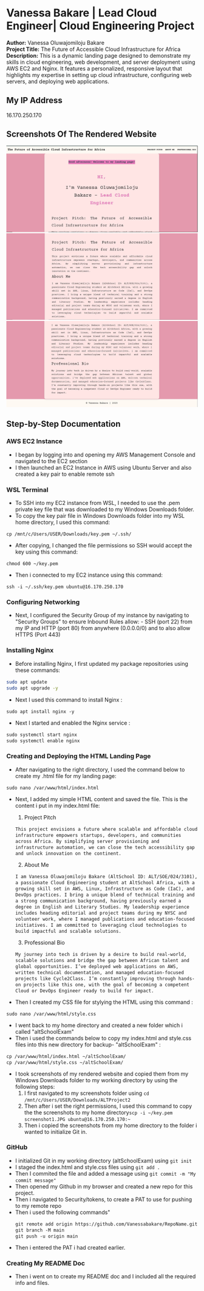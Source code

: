 # Vanessa Bakare | Lead Cloud Engineer| Cloud Engineering Project

**Author:** Vanessa Oluwajomiloju Bakare   
**Project Title:** The Future of Accessible Cloud Infrastructure for Africa  
**Description:** This is a dynamic landing page designed to demonstrate my skills in cloud engineering, web development, and server deployment using AWS EC2 and Nginx. It features a personalized, responsive layout that highlights my expertise in setting up cloud infrastructure, configuring web servers, and deploying web applications.

## My IP Address
16.170.250.170

## Screenshots Of The Rendered Website
![Screenshots of the landing page](screenshot1.JPG)
![Screenshot 2](screenshot2.JPG)
![Screenshot 3](screenshot3.JPG)

## Step-by-Step Documentation  
### AWS EC2 Instance
- I began by logging into and opening my AWS Management Console and navigated to the EC2 section
- I then launched an EC2 Instance in AWS using Ubuntu Server and also created a key pair to enable remote ssh

### WSL Terminal
- To SSH into my EC2 instance from WSL, I needed to use the .pem private key file that was downloaded to my Windows Downloads folder.
- To copy the key pair file in Windows Downloads folder into my WSL home directory, I used this command:
```
cp /mnt/c/Users/USER/Downloads/key.pem ~/.ssh/
```
- After copying, I changed the file permissions so SSH would accept the key using this command:
```
chmod 600 ~/key.pem
```
- Then i connected to my EC2 instance using this command:
```
ssh -i ~/.ssh/key.pem ubuntu@16.170.250.170
```

### Configuring Networking
- Next, I configured the Security Group of my instance by navigating to "Security Groups" to ensure Inbound Rules allow: - SSH (port 22) from my IP and HTTP (port 80) from anywhere (0.0.0.0/0) and to also allow HTTPS (Port 443)
  

### Installing Nginx
- Before installing Nginx, I first updated my package repositories using these commands: 
```bash
sudo apt update
sudo apt upgrade -y
```
- Next I used this command to install Nginx :
```
sudo apt install nginx -y
```
- Next I started and enabled the Nginx service :
```
sudo systemctl start nginx
sudo systemctl enable nginx
```

### Creating and Deploying the HTML Landing Page
- After navigating to the right directory, I used the command below to create my .html file for my landing page:
```
sudo nano /var/www/html/index.html
```
- Next, I added my simple HTML content and saved the file. This is the content i put in my index.html file:
  
  1. Project Pitch
  ```
  This project envisions a future where scalable and affordable cloud infrastructure empowers startups, developers, and communities across Africa. By simplifying server provisioning and infrastructure automation, we can close the tech accessibility gap and unlock innovation on the continent.
  ```
  2. About Me
  ```
  I am Vanessa Oluwajomiloju Bakare (AltSchool ID: ALT/SOE/024/3101), a passionate Cloud Engineering student at AltSchool Africa, with a growing skill set in AWS, Linux, Infrastructure as Code (IaC), and DevOps practices. I bring a unique blend of technical training and a strong communication background, having previously earned a degree in English and Literary Studies. My leadership experience includes heading editorial and project teams during my NYSC and volunteer work, where I managed publications and education-focused initiatives. I am committed to leveraging cloud technologies to build impactful and scalable solutions.
  ```
  3. Professional Bio
  ```
  My journey into tech is driven by a desire to build real-world, scalable solutions and bridge the gap between African talent and global opportunities. I’ve deployed web applications on AWS, written technical documentation, and managed education-focused projects like Cycle2Class. I’m constantly improving through hands-on projects like this one, with the goal of becoming a competent Cloud or DevOps Engineer ready to build for impact.
  ```
  
- Then I created my CSS file for stylying the HTML using this command :
```
sudo nano /var/www/html/style.css
```
- I went back to my home directory and created a new folder which i called "altSchoolExam"
- Then i used the commands below to copy my index.html and style.css files into this new directory for backup- "altSchoolExam" :
```
cp /var/www/html/index.html ~/altSchoolExam/
cp /var/www/html/style.css ~/altSchoolExam/
```
- I took screenshots of my rendered website and copied them from my Windows Downloads folder to my working directory by using the following steps:
  1. I first navigated to my screenshots folder using `cd /mnt/c/Users/USER/Downloads/ALTProject2`
  2. Then after i set the right permissions, I used this command to copy the the screenshots to my home directory`scp -i ~/key.pem screenshot1.JPG ubuntu@16.170.250.170:~`
  3. Then i copied the screenshots from my home directory to the folder i wanted to initialize Git in.

  
### GitHub 
- I initialized Git in my working directory (altSchoolExam) using `git init`
- I staged the index.html and style.css files using `git add .`
- Then I commited the file and added a message using `git commit -m "My commit message"`
- Then opened my Github in my browser and created a new repo for this project.
- Then i navigated to Security/tokens, to create a PAT to use for pushing to my remote repo
- Then i used the following commands"
  ```
  git remote add origin https://github.com/Vanessabakare/RepoName.git
  git branch -M main
  git push -u origin main
  ```
- Then i entered the PAT i had created earlier.


### Creating My README Doc
- Then i went on to create my README doc and I included all the required info and files.



